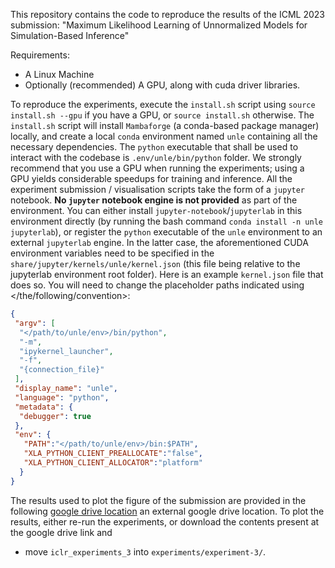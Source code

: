This repository contains the code to reproduce the results of the ICML 2023 submission: "Maximum Likelihood Learning of Unnormalized Models for Simulation-Based Inference"


Requirements:

- A Linux Machine
- Optionally (recommended) A GPU, along with cuda driver libraries.

To reproduce the experiments, execute the `install.sh` script using `source install.sh --gpu` if you have a GPU, or `source install.sh` otherwise.
The `install.sh` script will install `Mambaforge` (a conda-based package manager) locally, and create a local `conda` environment named `unle` containing all the necessary dependencies. The `python` executable that shall be used to interact with the codebase is `.env/unle/bin/python` folder.
We strongly recommend that you use a GPU when running the experiments; using a GPU yields considerable speedups for training and inference. 
All the experiment submission / visualisation scripts take the form of a `jupyter` notebook. **No `jupyter` notebook engine is not provided** as part of the environment. You can either install `jupyter-notebook`/`jupyterlab` in this environment directly (by running the bash command `conda install -n unle jupyterlab`), or register the `python` executable of the `unle` environment to an external `jupyterlab` engine. In the latter case, the aforementioned CUDA environment variables need to be specified in the `share/jupyter/kernels/unle/kernel.json` (this file being relative to the jupyterlab environment root folder).
Here is an example `kernel.json` file that does so. You will need to change the placeholder paths indicated using </the/following/convention>:

```json
{
 "argv": [
  "</path/to/unle/env>/bin/python",
  "-m",
  "ipykernel_launcher",
  "-f",
  "{connection_file}"
 ],
 "display_name": "unle",
 "language": "python",
 "metadata": {
  "debugger": true
 },
 "env": {
   "PATH":"</path/to/unle/env>/bin:$PATH",
   "XLA_PYTHON_CLIENT_PREALLOCATE":"false",
   "XLA_PYTHON_CLIENT_ALLOCATOR":"platform"
  }
}
```

The results used to plot the figure of the submission are provided in the following [google drive location](https://drive.google.com/drive/folders/1f3MCjNZUE5BhIYcEYc9U4rsHlPMyMQOJ?usp=sharing)
an external google drive location. To plot the results, either re-run the experiments, or download the contents present at the google drive link and 

- move `iclr_experiments_3` into `experiments/experiment-3/`.
